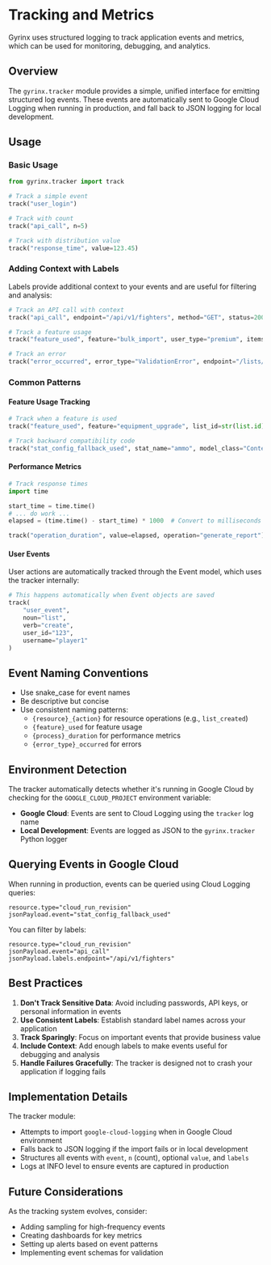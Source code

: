 # Tracking and Metrics

Gyrinx uses structured logging to track application events and metrics, which can be used for monitoring, debugging, and analytics.

## Overview

The `gyrinx.tracker` module provides a simple, unified interface for emitting structured log events. These events are automatically sent to Google Cloud Logging when running in production, and fall back to JSON logging for local development.

## Usage

### Basic Usage

```python
from gyrinx.tracker import track

# Track a simple event
track("user_login")

# Track with count
track("api_call", n=5)

# Track with distribution value
track("response_time", value=123.45)
```

### Adding Context with Labels

Labels provide additional context to your events and are useful for filtering and analysis:

```python
# Track an API call with context
track("api_call", endpoint="/api/v1/fighters", method="GET", status=200)

# Track a feature usage
track("feature_used", feature="bulk_import", user_type="premium", items_count=50)

# Track an error
track("error_occurred", error_type="ValidationError", endpoint="/lists/create", code=400)
```

### Common Patterns

#### Feature Usage Tracking

```python
# Track when a feature is used
track("feature_used", feature="equipment_upgrade", list_id=str(list.id))

# Track backward compatibility code
track("stat_config_fallback_used", stat_name="ammo", model_class="ContentModStatApply")
```

#### Performance Metrics

```python
# Track response times
import time

start_time = time.time()
# ... do work ...
elapsed = (time.time() - start_time) * 1000  # Convert to milliseconds

track("operation_duration", value=elapsed, operation="generate_report")
```

#### User Events

User actions are automatically tracked through the Event model, which uses the tracker internally:

```python
# This happens automatically when Event objects are saved
track(
    "user_event",
    noun="list",
    verb="create",
    user_id="123",
    username="player1"
)
```

## Event Naming Conventions

- Use snake_case for event names
- Be descriptive but concise
- Use consistent naming patterns:
  - `{resource}_{action}` for resource operations (e.g., `list_created`)
  - `{feature}_used` for feature usage
  - `{process}_duration` for performance metrics
  - `{error_type}_occurred` for errors

## Environment Detection

The tracker automatically detects whether it's running in Google Cloud by checking for the `GOOGLE_CLOUD_PROJECT` environment variable:

- **Google Cloud**: Events are sent to Cloud Logging using the `tracker` log name
- **Local Development**: Events are logged as JSON to the `gyrinx.tracker` Python logger

## Querying Events in Google Cloud

When running in production, events can be queried using Cloud Logging queries:

```
resource.type="cloud_run_revision"
jsonPayload.event="stat_config_fallback_used"
```

You can filter by labels:

```
resource.type="cloud_run_revision"
jsonPayload.event="api_call"
jsonPayload.labels.endpoint="/api/v1/fighters"
```

## Best Practices

1. **Don't Track Sensitive Data**: Avoid including passwords, API keys, or personal information in events
2. **Use Consistent Labels**: Establish standard label names across your application
3. **Track Sparingly**: Focus on important events that provide business value
4. **Include Context**: Add enough labels to make events useful for debugging and analysis
5. **Handle Failures Gracefully**: The tracker is designed not to crash your application if logging fails

## Implementation Details

The tracker module:
- Attempts to import `google-cloud-logging` when in Google Cloud environment
- Falls back to JSON logging if the import fails or in local development
- Structures all events with `event`, `n` (count), optional `value`, and `labels`
- Logs at INFO level to ensure events are captured in production

## Future Considerations

As the tracking system evolves, consider:
- Adding sampling for high-frequency events
- Creating dashboards for key metrics
- Setting up alerts based on event patterns
- Implementing event schemas for validation
